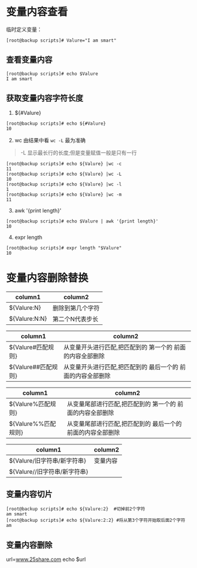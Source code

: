 # 变量内容查看

临时定义变量：
```shell
[root@backup scripts]# Valure="I am smart"
```

## 查看变量内容
```shell
[root@backup scripts]# echo $Valure
I am smart
```


## 获取变量内容字符长度

1. ${#Valure}
```shell
[root@backup scripts]# echo ${#Valure}
10
```
2. wc
由结果中看 `wc -L` 最为准确
> -L 显示最长行的长度;但是变量赋值一般是只有一行
```shell
[root@backup scripts]# echo ${Valure} |wc -c
11
[root@backup scripts]# echo ${Valure} |wc -L
10
[root@backup scripts]# echo ${Valure} |wc -l
1
[root@backup scripts]# echo ${Valure} |wc -m
11
```

3. awk '{print length}'
```shell
[root@backup scripts]# echo $Valure | awk '{print length}'
10
```

4. expr length
```shell
[root@backup scripts]# expr length "$Valure"
10
```

# 变量内容删除替换
|column1|column2|
|-|-|
|${Valure:N} |删除到第几个字符|
|${Valure:N:N} | 第二个N代表步长|

|column1|column2|
|-|-|
|${Valure#匹配规则}|从变量开头进行匹配,把匹配到的 第一个的 前面的内容全部删除|
|${Valure##匹配规则}|从变量开头进行匹配,把匹配到的 最后一个的 前面的内容全部删除|


  
|column1|column2|
|-|-|
|${Valure%匹配规则}|从变量尾部进行匹配,把匹配到的 第一个的 前面的内容全部删除|
|${Valure%%匹配规则}|从变量尾部进行匹配,把匹配到的 最后一个的 前面的内容全部删除|



|column1|column2|
|-|-|
|${Valure/旧字符串/新字符串}|变量内容|
|${Valure//旧字符串/新字符串}||






## 变量内容切片
```shell
[root@backup scripts]# echo ${Valure:2}  #切掉前2个字符
am smart
[root@backup scripts]# echo ${Valure:2:2} #将从第3个字符开始取后面2个字符
am
```
 
## 变量内容删除




url=www.25share.com
echo $url



